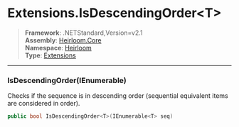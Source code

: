 # Extensions.IsDescendingOrder\<T>

> **Framework**: .NETStandard,Version=v2.1  
> **Assembly**: [Heirloom.Core][0]  
> **Namespace**: [Heirloom][0]  
> **Type**: [Extensions][1]

--------------------------------------------------------------------------------

### IsDescendingOrder<T>(IEnumerable<T>)

Checks if the sequence is in descending order (sequential equivalent items are considered in order).

```cs
public bool IsDescendingOrder<T>(IEnumerable<T> seq)
```

[0]: ../Heirloom.Core.md
[1]: Heirloom.Extensions.md
